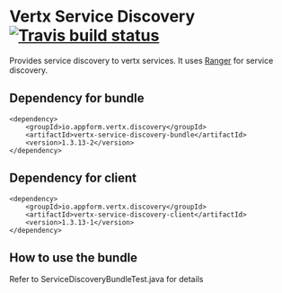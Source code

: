 # Vertx Service Discovery [![Travis build status](https://travis-ci.org/santanusinha/vertx-service-discovery.svg?branch=master)](https://travis-ci.org/santanusinha/vertx-service-discovery)

Provides service discovery to vertx services. It uses [Ranger](https://github.com/flipkart-incubator/ranger) for service discovery.

## Dependency for bundle
```
<dependency>
    <groupId>io.appform.vertx.discovery</groupId>
    <artifactId>vertx-service-discovery-bundle</artifactId>
    <version>1.3.13-2</version>
</dependency>
```

## Dependency for client
```
<dependency>
    <groupId>io.appform.vertx.discovery</groupId>
    <artifactId>vertx-service-discovery-client</artifactId>
    <version>1.3.13-1</version>
</dependency>
```

## How to use the bundle
Refer to ServiceDiscoveryBundleTest.java for details